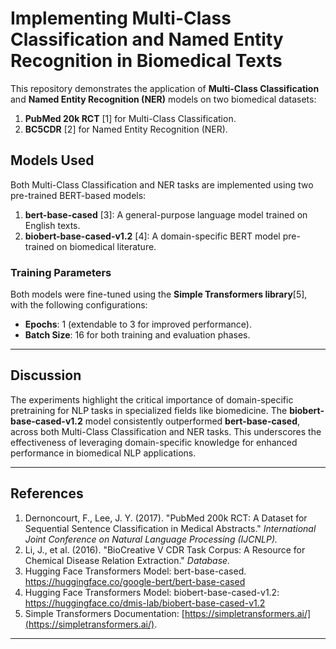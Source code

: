 # **Implementing Multi-Class Classification and Named Entity Recognition in Biomedical Texts**  

This repository demonstrates the application of **Multi-Class Classification** and **Named Entity Recognition (NER)** models on two biomedical datasets:  
1. **PubMed 20k RCT** [1] for Multi-Class Classification.  
2. **BC5CDR** [2] for Named Entity Recognition (NER).  

## **Models Used**  
Both Multi-Class Classification and NER tasks are implemented using two pre-trained BERT-based models:  
1. **bert-base-cased** [3]: A general-purpose language model trained on English texts.  
2. **biobert-base-cased-v1.2** [4]: A domain-specific BERT model pre-trained on biomedical literature.  

### **Training Parameters**  
Both models were fine-tuned using the **Simple Transformers library**[5], with the following configurations:  
- **Epochs**: 1 (extendable to 3 for improved performance).  
- **Batch Size**: 16 for both training and evaluation phases.  

---

## **Discussion**  

The experiments highlight the critical importance of domain-specific pretraining for NLP tasks in specialized fields like biomedicine. The **biobert-base-cased-v1.2** model consistently outperformed **bert-base-cased**, across both Multi-Class Classification and NER tasks. This underscores the effectiveness of leveraging domain-specific knowledge for enhanced performance in biomedical NLP applications.  

---

## **References**  

1. Dernoncourt, F., Lee, J. Y. (2017). "PubMed 200k RCT: A Dataset for Sequential Sentence Classification in Medical Abstracts." *International Joint Conference on Natural Language Processing (IJCNLP).*  
2. Li, J., et al. (2016). "BioCreative V CDR Task Corpus: A Resource for Chemical Disease Relation Extraction." *Database.*  
3. Hugging Face Transformers Model: bert-base-cased. https://huggingface.co/google-bert/bert-base-cased
4. Hugging Face Transformers Model: biobert-base-cased-v1.2: https://huggingface.co/dmis-lab/biobert-base-cased-v1.2 
5. Simple Transformers Documentation: [https://simpletransformers.ai/](https://simpletransformers.ai/).  

---  

